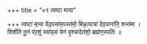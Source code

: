 +++
title = "०९ त्वष्टा माया"

+++
त्वष्टा॑ मा॒या वे॑द॒पसा॑म॒पस्त॑मो॒ बिभ्र॒त्पात्रा॑ देव॒पाना॑नि॒ शन्त॑मा ।  
शिशी॑ते नू॒नं प॑र॒शुं स्वा॑य॒सं येन॑ वृ॒श्चादेत॑शो॒ ब्रह्म॑ण॒स्पतिः॑ ॥